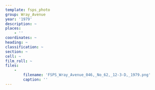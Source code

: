 ```yaml
---
template: fsps_photo
group: Wray_Avenue
year: '1979'
description: ~
places:
    - ''
coordinates: ~
heading: ~
classification: ~
section: ~
cell: ~
film_roll: ~
files:
    -
        filename: 'FSPS_Wray_Avenue_046,_No_62,_12-3-D,_1979.png'
        caption: ''
---
```

